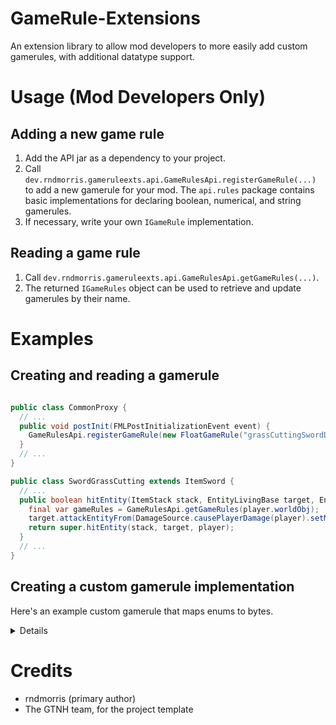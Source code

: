# GameRule-Extensions
An extension library to allow mod developers to more easily add custom gamerules, with additional datatype support.

# Usage (Mod Developers Only)

## Adding a new game rule

1. Add the API jar as a dependency to your project.
2. Call `dev.rndmorris.gameruleexts.api.GameRulesApi.registerGameRule(...)` to add a new gamerule for your mod. The `api.rules` package contains basic implementations for declaring boolean, numerical, and string gamerules.
3. If necessary, write your own `IGameRule` implementation.

## Reading a game rule
1. Call `dev.rndmorris.gameruleexts.api.GameRulesApi.getGameRules(...)`.
2. The returned `IGameRules` object can be used to retrieve and update gamerules by their name.

# Examples

## Creating and reading a gamerule
```java

public class CommonProxy {
  // ...
  public void postInit(FMLPostInitializationEvent event) {
    GameRulesApi.registerGameRule(new FloatGameRule("grassCuttingSwordDamage", 90F));
  }
  // ...
}

public class SwordGrassCutting extends ItemSword {
  // ...
  public boolean hitEntity(ItemStack stack, EntityLivingBase target, EntityLivingBase player) {
    final var gameRules = GameRulesApi.getGameRules(player.worldObj);
    target.attackEntityFrom(DamageSource.causePlayerDamage(player).setMagicDamage(), gameRules.getFloat("grassCuttingSwordDamage"));
    return super.hitEntity(stack, target, player);
  }
  // ...
}

```

## Creating a custom gamerule implementation
Here's an example custom gamerule that maps enums to bytes.
<details>

```java

import java.util.Arrays;
import java.util.Collection;
import java.util.List;
import java.util.stream.Collectors;

import net.minecraft.command.ICommandSender;
import net.minecraft.nbt.NBTTagCompound;

import dev.rndmorris.gameruleexts.api.IGameRule;
import dev.rndmorris.gameruleexts.api.IRuleValue;
import dev.rndmorris.gameruleexts.api.values.EnumValue;

public class ExampleCustomGameRule implements IGameRule {

    public enum ModDifficulty {

        EASY,
        MEDIUM,
        HARD;

        public static ModDifficulty fromByte(int val, ModDifficulty defaultValue) {
            return switch (val) {
                case 0 -> ModDifficulty.EASY;
                case 1 -> ModDifficulty.MEDIUM;
                case 2 -> ModDifficulty.HARD;
                default -> defaultValue;
            };
        }

        public byte toByte() {
            return switch (this) {
                case EASY -> 0;
                case MEDIUM -> 1;
                case HARD -> 2;
            };
        }
    }

    private final String name = "modDifficulty";
    private final ModDifficulty defaultValue;
    private List<String> tabCompletionValues;

    public ExampleCustomGameRule(ModDifficulty defaultValue) {
        this.defaultValue = defaultValue;
    }

    @Override
    public String getName() {
        return name;
    }

    @Override
    public IRuleValue getDefaultValue() {
        return new EnumValue<>(defaultValue, ModDifficulty.class);
    }

    @Override
    public IRuleValue readValueFromNBT(NBTTagCompound tag) {
        if (!tag.hasKey(name)) {
            return getDefaultValue();
        }
        final var value = ModDifficulty.fromByte(tag.getByte(name), defaultValue);
        return new EnumValue<>(value, ModDifficulty.class);
    }

    @Override
    public void writeValueToNBT(NBTTagCompound tag, IRuleValue value) {
        if (value instanceof EnumValue storedVal && storedVal.getValue() instanceof ModDifficulty enumVal) {
            tag.setByte(name, enumVal.toByte());
        }
    }

    @Override
    public Collection<String> tabCompletionValues(ICommandSender commandSender) {
        if (tabCompletionValues == null) {
            tabCompletionValues = Arrays.stream(ModDifficulty.values())
                    .map(ModDifficulty::toString)
                    .collect(Collectors.toList());
        }
        return tabCompletionValues;
    }
}


```

</details>

# Credits
* rndmorris (primary author)
* The GTNH team, for the project template
